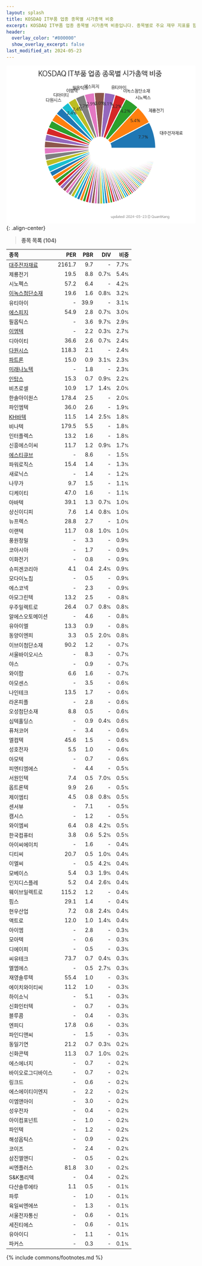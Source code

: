 ```yaml
---
layout: splash
title: KOSDAQ IT부품 업종 종목별 시가총액 비중
excerpt: KOSDAQ IT부품 업종 종목별 시가총액 비중입니다. 종목별로 주요 재무 지표를 함께 표시합니다.
header:
  overlay_color: "#800000"
  show_overlay_excerpt: false
last_modified_at: 2024-05-23
---
```



![KOSDAQ IT부품 업종 종목별 시가총액 비중](/stats/sector/images/kosdaq_업종_IT부품_종목.png){: .align-center}


> **종목 목록 (104)**<a id="list"></a>

| **종목** | **PER** | **PBR** | **DIV** | **비중** |
| :------- | ------: | ------: | ------: | -------: |
| [대주전자재료](/078600/) | 2161.7 | 9.7 | - | 7.7<small>%</small> |
| 제룡전기 | 19.5 | 8.8 | 0.7<small>%</small> | 5.4<small>%</small> |
| 시노펙스 | 57.2 | 6.4 | - | 4.2<small>%</small> |
| [이녹스첨단소재](/272290/) | 19.6 | 1.6 | 0.8<small>%</small> | 3.2<small>%</small> |
| 유티아이 | - | 39.9 | - | 3.1<small>%</small> |
| [에스피지](/058610/) | 54.9 | 2.8 | 0.7<small>%</small> | 3.0<small>%</small> |
| 필옵틱스 | - | 3.6 | 9.7<small>%</small> | 2.9<small>%</small> |
| [이엠텍](/091120/) | - | 2.2 | 0.3<small>%</small> | 2.7<small>%</small> |
| 디아이티 | 36.6 | 2.6 | 0.7<small>%</small> | 2.4<small>%</small> |
| [다원시스](/068240/) | 118.3 | 2.1 | - | 2.4<small>%</small> |
| [파트론](/091700/) | 15.0 | 0.9 | 3.1<small>%</small> | 2.3<small>%</small> |
| [미래나노텍](/095500/) | - | 1.8 | - | 2.3<small>%</small> |
| [인탑스](/049070/) | 15.3 | 0.7 | 0.9<small>%</small> | 2.2<small>%</small> |
| 비츠로셀 | 10.9 | 1.7 | 1.4<small>%</small> | 2.0<small>%</small> |
| 한솔아이원스 | 178.4 | 2.5 | - | 2.0<small>%</small> |
| 파인엠텍 | 36.0 | 2.6 | - | 1.9<small>%</small> |
| [KH바텍](/060720/) | 11.5 | 1.4 | 2.5<small>%</small> | 1.8<small>%</small> |
| 비나텍 | 179.5 | 5.5 | - | 1.8<small>%</small> |
| 인터플렉스 | 13.2 | 1.6 | - | 1.8<small>%</small> |
| 신흥에스이씨 | 11.7 | 1.2 | 0.9<small>%</small> | 1.7<small>%</small> |
| [에스티큐브](/052020/) | - | 8.6 | - | 1.5<small>%</small> |
| 파워로직스 | 15.4 | 1.4 | - | 1.3<small>%</small> |
| 새로닉스 | - | 1.4 | - | 1.2<small>%</small> |
| 나무가 | 9.7 | 1.5 | - | 1.1<small>%</small> |
| 디케이티 | 47.0 | 1.6 | - | 1.1<small>%</small> |
| 아바텍 | 39.1 | 1.3 | 0.7<small>%</small> | 1.0<small>%</small> |
| 상신이디피 | 7.6 | 1.4 | 0.8<small>%</small> | 1.0<small>%</small> |
| 뉴프렉스 | 28.8 | 2.7 | - | 1.0<small>%</small> |
| 이랜텍 | 11.7 | 0.8 | 1.0<small>%</small> | 1.0<small>%</small> |
| 풍원정밀 | - | 3.3 | - | 0.9<small>%</small> |
| 코아시아 | - | 1.7 | - | 0.9<small>%</small> |
| 이화전기 | - | 0.8 | - | 0.9<small>%</small> |
| 슈피겐코리아 | 4.1 | 0.4 | 2.4<small>%</small> | 0.9<small>%</small> |
| 모다이노칩 | - | 0.5 | - | 0.9<small>%</small> |
| 에스코넥 | - | 2.3 | - | 0.9<small>%</small> |
| 아모그린텍 | 13.2 | 2.5 | - | 0.8<small>%</small> |
| 우주일렉트로 | 26.4 | 0.7 | 0.8<small>%</small> | 0.8<small>%</small> |
| 알에스오토메이션 | - | 4.6 | - | 0.8<small>%</small> |
| 유아이엘 | 13.3 | 0.9 | - | 0.8<small>%</small> |
| 동양이엔피 | 3.3 | 0.5 | 2.0<small>%</small> | 0.8<small>%</small> |
| 이브이첨단소재 | 90.2 | 1.2 | - | 0.7<small>%</small> |
| 서울바이오시스 | - | 8.3 | - | 0.7<small>%</small> |
| 야스 | - | 0.9 | - | 0.7<small>%</small> |
| 와이팜 | 6.6 | 1.6 | - | 0.7<small>%</small> |
| 아모센스 | - | 3.5 | - | 0.6<small>%</small> |
| 나인테크 | 13.5 | 1.7 | - | 0.6<small>%</small> |
| 라온피플 | - | 2.8 | - | 0.6<small>%</small> |
| 오성첨단소재 | 8.8 | 0.5 | - | 0.6<small>%</small> |
| 심텍홀딩스 | - | 0.9 | 0.4<small>%</small> | 0.6<small>%</small> |
| 퓨처코어 | - | 3.4 | - | 0.6<small>%</small> |
| 엘컴텍 | 45.6 | 1.5 | - | 0.6<small>%</small> |
| 성호전자 | 5.5 | 1.0 | - | 0.6<small>%</small> |
| 아모텍 | - | 0.7 | - | 0.6<small>%</small> |
| 피엔티엠에스 | - | 4.4 | - | 0.5<small>%</small> |
| 서원인텍 | 7.4 | 0.5 | 7.0<small>%</small> | 0.5<small>%</small> |
| 옵트론텍 | 9.9 | 2.6 | - | 0.5<small>%</small> |
| 제이엠티 | 4.5 | 0.8 | 0.8<small>%</small> | 0.5<small>%</small> |
| 센서뷰 | - | 7.1 | - | 0.5<small>%</small> |
| 캠시스 | - | 1.2 | - | 0.5<small>%</small> |
| 와이엠씨 | 6.4 | 0.8 | 4.2<small>%</small> | 0.5<small>%</small> |
| 한국컴퓨터 | 3.8 | 0.6 | 5.2<small>%</small> | 0.5<small>%</small> |
| 아이씨에이치 | - | 1.6 | - | 0.4<small>%</small> |
| 디티씨 | 20.7 | 0.5 | 1.0<small>%</small> | 0.4<small>%</small> |
| 이엘씨 | - | 0.5 | 4.2<small>%</small> | 0.4<small>%</small> |
| 모베이스 | 5.4 | 0.3 | 1.9<small>%</small> | 0.4<small>%</small> |
| 인지디스플레 | 5.2 | 0.4 | 2.6<small>%</small> | 0.4<small>%</small> |
| 웨이브일렉트로 | 115.2 | 1.2 | - | 0.4<small>%</small> |
| 핌스 | 29.1 | 1.4 | - | 0.4<small>%</small> |
| 현우산업 | 7.2 | 0.8 | 2.4<small>%</small> | 0.4<small>%</small> |
| 액트로 | 12.0 | 1.0 | 1.4<small>%</small> | 0.4<small>%</small> |
| 아이엠 | - | 2.8 | - | 0.3<small>%</small> |
| 모아텍 | - | 0.6 | - | 0.3<small>%</small> |
| 디에이피 | - | 0.5 | - | 0.3<small>%</small> |
| 씨유테크 | 73.7 | 0.7 | 0.4<small>%</small> | 0.3<small>%</small> |
| 엘엠에스 | - | 0.5 | 2.7<small>%</small> | 0.3<small>%</small> |
| 재영솔루텍 | 55.4 | 1.0 | - | 0.3<small>%</small> |
| 에이치와이티씨 | 11.2 | 1.0 | - | 0.3<small>%</small> |
| 하이소닉 | - | 5.1 | - | 0.3<small>%</small> |
| 신화인터텍 | - | 0.7 | - | 0.3<small>%</small> |
| 블루콤 | - | 0.4 | - | 0.3<small>%</small> |
| 엔피디 | 17.8 | 0.6 | - | 0.3<small>%</small> |
| 파인디앤씨 | - | 1.5 | - | 0.3<small>%</small> |
| 동일기연 | 21.2 | 0.7 | 0.3<small>%</small> | 0.2<small>%</small> |
| 신화콘텍 | 11.3 | 0.7 | 1.0<small>%</small> | 0.2<small>%</small> |
| 에스에너지 | - | 0.7 | - | 0.2<small>%</small> |
| 바이오로그디바이스 | - | 0.7 | - | 0.2<small>%</small> |
| 링크드 | - | 0.6 | - | 0.2<small>%</small> |
| 에스에이티이엔지 | - | 2.2 | - | 0.2<small>%</small> |
| 이엠앤아이 | - | 3.0 | - | 0.2<small>%</small> |
| 성우전자 | - | 0.4 | - | 0.2<small>%</small> |
| 아이컴포넌트 | - | 1.0 | - | 0.2<small>%</small> |
| 파인텍 | - | 1.2 | - | 0.2<small>%</small> |
| 해성옵틱스 | - | 0.9 | - | 0.2<small>%</small> |
| 코이즈 | - | 2.4 | - | 0.2<small>%</small> |
| 삼진엘앤디 | - | 0.5 | - | 0.2<small>%</small> |
| 씨엔플러스 | 81.8 | 3.0 | - | 0.2<small>%</small> |
| S&K폴리텍 | - | 0.4 | - | 0.2<small>%</small> |
| 다산솔루에타 | 1.1 | 0.5 | - | 0.1<small>%</small> |
| 파루 | - | 1.0 | - | 0.1<small>%</small> |
| 육일씨엔에쓰 | - | 1.3 | - | 0.1<small>%</small> |
| 서울전자통신 | - | 0.6 | - | 0.1<small>%</small> |
| 세진티에스 | - | 0.6 | - | 0.1<small>%</small> |
| 유아이디 | - | 1.1 | - | 0.1<small>%</small> |
| 파커스 | - | 0.3 | - | 0.1<small>%</small> |

{% include commons/footnotes.md %}
